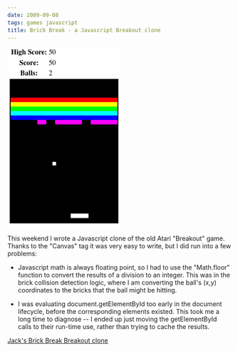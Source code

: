 ```yaml
---
date: 2009-09-08
tags: games javascript
title: Brick Break - a Javascript Breakout clone
---
```


![Brick Break game screenshot](/assets/posts/2009-09-08-Brick_Break_-_a_Javascript_Breakout_clone-brickbreak.png)

This weekend I wrote a Javascript clone of the old Atari "Breakout" game.
Thanks to the "Canvas" tag it was very easy to write, but I did run into a few
problems:

+ Javascript math is always floating point, so I had to use the "Math.floor"
function to convert the results of a division to an integer. This was in the
brick collision detection logic, where I am converting the ball's (x,y)
coordinates to the bricks that the ball might be hitting.

+ I was evaluating document.getElementById too early in the document lifecycle,
before the corresponding elements existed. This took me a long time to
diagnose -- I ended up just moving the getElementById calls to their run-time
use, rather than trying to cache the results.

[Jack's Brick Break Breakout clone](/assets/posts/2009-09-08-Brick_Break_-_a_Javascript_Breakout_clone-brickbreak.html)
